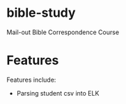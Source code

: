 # bible-study
Mail-out Bible Correspondence Course

# Features
Features include:
* Parsing student csv into ELK
